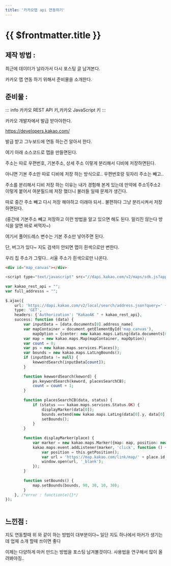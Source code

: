 ```yaml
---
title: '카카오맵 api 연동하기'
---
```


# {{ $frontmatter.title }}


## 제작 방법 :


최근에 데이터가 날라가서 다시 포스팅 글 남겨본다.

 
카카오 맵 연동 하기 위해서 준비물을 소개한다.

 

## 준비물 :
 
::: info
카카오 REST API 키,카카오 JavaScript 키
:::
 

 

카카오 개발자에서 발급 받아야한다.

https://developers.kakao.com/
	

 

발급 받고 그누보드에 연동 하는건 알아서 한다.

 

여기 아래 소스코드로 맵을 만들면된다.

 
주소는 따로 우편번호, 기본주소, 상세 주소 이렇게 분리해서 디비에 저장하면된다.

아니면 기본 주소만 따로 디비에 저장 하는 방식으로.. 우편번호랑 뒷자리 주소는 빼고..

주소를 분리해서 디비 저장 하는 이유는 내가 경험해 본게 있는데 만약에 주소1|주소2 이렇게 붙어서 여분필드에 저장 했더니 불러들 일때 문제가 생긴다.

따로 중간 주소 빼고 다시 저장 해야하고 이래야 되서.. 불편하다 그냥 분리시켜서 저장하면된다.

(중간에 기본주소 빼고 저장하고 이런 방법을 알고 있으면 해도 된다. 말리진 않는다 방식을 알면 바로 써먹자~)

 

 

여기서 풀어드레스 변수는 기본 주소만 넣어주면 된다.

 

단, 버그가 있다~ 지도 검색이 안되면 맵이 흰색으로만 변한다. 

우리 집 주소가 그렇다.. 서울 주소가 흰색으로만 나온다.

 
```html
<div id="map_canvas"></div>
```

```php
<script type="text/javascript" src="//dapi.kakao.com/v2/maps/sdk.js?appkey=<?=$config['cf_kakao_js_apikey']?>&libraries=services"></script>
  
var kakao_rest_api = "";
var full_addresss = "";
  
$.ajax({
    url: 'https://dapi.kakao.com/v2/local/search/address.json?query=' + encodeURIComponent(full_address),
    type: 'GET',
    headers: {'Authorization': "KakaoAK " + kakao_rest_api},
    success: function (data) {
        var inputData = [data.documents[0].address_name]
        var mapContainer = document.getElementById('map_canvas'),
            mapOption = {center: new kakao.maps.LatLng(data.documents[0].x, data.documents[0].y), level: 3};
        var map = new kakao.maps.Map(mapContainer, mapOption);
        var count = 0;
        var ps = new kakao.maps.services.Places();
        var bounds = new kakao.maps.LatLngBounds();
        if (inputData != null) {
            kewwordSearch(inputData[count]);
        }
  
        function kewwordSearch(keword) {
            ps.keywordSearch(keword, placesSearchCB);
            count = count + 1;
        }
  
        function placesSearchCB(data, status) {
            if (status === kakao.maps.services.Status.OK) {
                displayMarker(data[0]);
                bounds.extend(new kakao.maps.LatLng(data[0].y, data[0].x));
                setBounds();
            }
        }
  
        function displayMarker(place) {
            var marker = new kakao.maps.Marker({map: map, position: new kakao.maps.LatLng(place.y, place.x),});
            kakao.maps.event.addListener(marker, 'click', function () {
                var position = this.getPosition();
                var url = 'https://map.kakao.com/link/map/' + place.id;
                window.open(url, '_blank');
            });
        }
  
        function setBounds() {
            map.setBounds(bounds, 90, 30, 10, 30);
        }
    }, /*error : function(e){}*/
});
 
```


 

## 느낀점 :

지도 연동할때 위 와 같이 하는 방법이 대부분이다~ 일단 지도 하나에서 마커가 생기는데 업체 소개 할때 쓰이면 좋다

이제는 다양하게 마커 만드는 방법을 포스팅 남겨볼것이다. 사용법을 연구해서 많이 올려봐야징..



